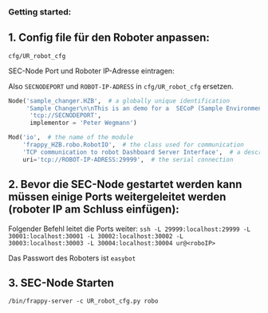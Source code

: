 ### Getting started:

## 1. Config file für den Roboter anpassen: 
```cfg/UR_robot_cfg```



SEC-Node Port und Roboter IP-Adresse eintragen:

Also ``SECNODEPORT`` und ``ROBOT-IP-ADRESS`` in ```cfg/UR_robot_cfg``` ersetzen.
```python
Node('sample_changer.HZB',  # a globally unique identification
     'Sample Changer\n\nThis is an demo for a  SECoP (Sample Environment Communication Protocol) sample changer SEC-Node.',  # describes the node
      'tcp://SECNODEPORT',
      implementor = 'Peter Wegmann')

Mod('io',  # the name of the module
    'frappy_HZB.robo.RobotIO',  # the class used for communication
    'TCP communication to robot Dashboard Server Interface',  # a description
    uri='tcp://ROBOT-IP-ADRESS:29999',  # the serial connection
```
## 2. Bevor die SEC-Node gestartet werden kann müssen einige Ports weitergeleitet werden (roboter IP am Schluss einfügen):

Folgender Befehl leitet die Ports weiter:
```ssh -L 29999:localhost:29999 -L 30001:localhost:30001 -L 30002:localhost:30002 -L 30003:localhost:30003 -L 30004:localhost:30004 ur@<roboIP>```

Das Passwort des Roboters ist ``easybot``

## 3. SEC-Node Starten
```/bin/frappy-server -c UR_robot_cfg.py robo```


